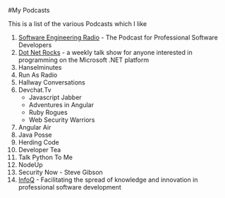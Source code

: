 #My Podcasts

This is a list of the various Podcasts which I like

1. <a href="http://se-radio.net" target="_blank">Software Engineering Radio</a> - The Podcast for Professional Software Developers
2. <a href="http://www.dotnetrocks.com" target="_blank">Dot Net Rocks</a> - a weekly talk show for anyone interested in programming on the Microsoft .NET platform
3. Hanselminutes
4. Run As Radio
5. Hallway Conversations
6. Devchat.Tv
    * Javascript Jabber
    * Adventures in Angular
    * Ruby Rogues
    * Web Security Warriors
7. Angular Air
8. Java Posse
9. Herding Code
10. Developer Tea
11. Talk Python To Me
12. NodeUp
13. Security Now - Steve Gibson
14. <a href="http://www.infoq.com/feed?token=FNbH9VcKV8EI37CGtTL9NmL9IHWcbNhK" target="_blank">InfoQ</a> - Facilitating the spread of knowledge and innovation in professional software development


